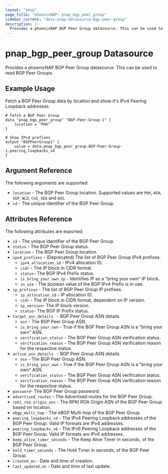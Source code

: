 ```yaml
---
layout: "pnap"
page_title: "phoenixNAP: pnap_bgp_peer_group"
sidebar_current: "docs-pnap-datasource-bgp-peer-group"
description: |-
  Provides a phoenixNAP BGP Peer Group datasource. This can be used to read BGP Peer Groups.
---
```


# pnap_bgp_peer_group Datasource

Provides a phoenixNAP BGP Peer Group datasource. This can be used to read BGP Peer Groups.



## Example Usage

Fetch a BGP Peer Group data by location and show it's IPv4 Peering Loopback addresses.

```hcl
# Fetch a BGP Peer Group
data "pnap_bgp_peer_group" "BGP-Peer-Group-1" {
    location = "PHX"
}

# Show IPv4 prefixes
output "BGPPeerGroup1" {
    value = data.pnap_bgp_peer_group.BGP-Peer-Group-1.peering_loopbacks_v4
}
```

## Argument Reference

The following arguments are supported:

* `location` - The BGP Peer Group location. Supported values are `PHX`, `ASH`, `SGP`, `NLD`, `CHI`, `SEA` and `AUS`.
* `id` - The unique identifier of the BGP Peer Group.

## Attributes Reference

The following attributes are exported:

* `id` - The unique identifier of the BGP Peer Group.
* `status` - The BGP Peer Group status.
* `location` - The BGP Peer Group location.
* `ipv4_prefixes` - (Deprecated) The list of BGP Peer Group IPv4 prefixes.
    * `ipv4_allocation_id` - IPv4 allocation ID.
    * `cidr` - The IP block in CIDR format.
    * `status`- The BGP IPv4 Prefix status.
    * `is_bring_your_own_ip` - Identifies IP as a "bring your own" IP block.
    * `in_use` - The boolean value of the BGP IPv4 Prefix is in use.
* `ip_prefixes` - The list of BGP Peer Group IP prefixes.
    * `ip_allocation_id` - IP allocation ID.
    * `cidr` - The IP block in CIDR format, dependent on IP version.
    * `ip_version`- The IP block version.
    * `status`- The BGP IP Prefix status.
* `target_asn_details ` - BGP Peer Group ASN details.
    * `asn` - The BGP Peer Group ASN.
    * `is_bring_your_own` - True if the BGP Peer Group ASN is a "bring your own" ASN.
    * `verification_status` - The BGP Peer Group ASN verification status.
    * `verification_reason` - The BGP Peer Group ASN verification reason for the respective status.
* `active_asn_details ` - BGP Peer Group ASN details.
    * `asn` - The BGP Peer Group ASN.
    * `is_bring_your_own` - True if the BGP Peer Group ASN is a "bring your own" ASN.
    * `verification_status` - The BGP Peer Group ASN verification status.
    * `verification_reason` - The BGP Peer Group ASN verification reason for the respective status.
* `password`- The BGP Peer Group password.
* `advertised_routes` - The Advertised routes for the BGP Peer Group.
* `rpki_roa_origin_asn` - The RPKI ROA Origin ASN of the BGP Peer Group based on location.
* `ebgp_multi_hop` - The eBGP Multi-hop of the BGP Peer Group.
* `peering_loopbacks_v4` - The IPv4 Peering Loopback addresses of the BGP Peer Group. Valid IP formats are IPv4 addresses.
* `peering_loopbacks_v6` - The IPv6 Peering Loopback addresses of the BGP Peer Group. Valid IP formats are IPv6 addresses.
* `keep_alive_timer_seconds` - The Keep Alive Timer in seconds, of the BGP Peer Group.
* `hold_timer_seconds` - The Hold Timer in seconds, of the BGP Peer Group.
* `created_on` - Date and time of creation.
* `last_updated_on` - Date and time of last update.